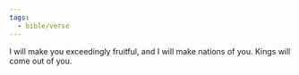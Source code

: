 ```yaml
---
tags:
  - bible/verse
---
```

I will make you exceedingly fruitful, and I will make nations of you. Kings will come out of you.